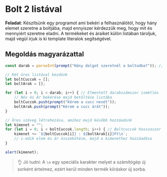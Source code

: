 # Bolt 2 listával

**Feladat**: Készítsünk egy programot ami bekéri a felhasználótól, hogy hány elemet szeretne a boltjába, majd ennyiszer kérdezzük meg, hogy mit és mennyiért szeretne eladni. A termékeket és áraiket külön listában tároljuk, majd végül írjuk is ki template literalok segítségével.

## Megoldás magyarázattal

```js
const darab = parseInt(prompt("Hány dolgot szeretnél a boltodba?")); // Számmá alakítás

// Két üres listával kezdünk
let boltCuccok = [];
let boltArak = [];

for (let i = 0; i < darab; i++) { // Elmentett darabszámszor ismétlés
    // Név és Ár bekérése majd betöltése listába
    boltCuccok.push(prompt("Kérem a cucc nevét"));
    boltArak.push(prompt("Kérem a cucc árát"));
}

// Üres szöveg létrehozása, amihez majd később hozzáadunk
let kimenet = "";
for (let i = 0; i < boltCuccok.length; i++) { // Boltcuccok hosszaszor ismétlés
    kimenet += `${boltCuccok[i]} : ${boltArak[i]}Ft\n`;
    // i-edik elem és ár összekötése, majd a kimenethez hozzáadása
}

alert(kimenet);
```

> :ok_hand: Jó tudni: A `\n` egy speciális karakter melyet a számítógép új sorként értelmez, ezért kerül minden termék kiíráskor új sorba.